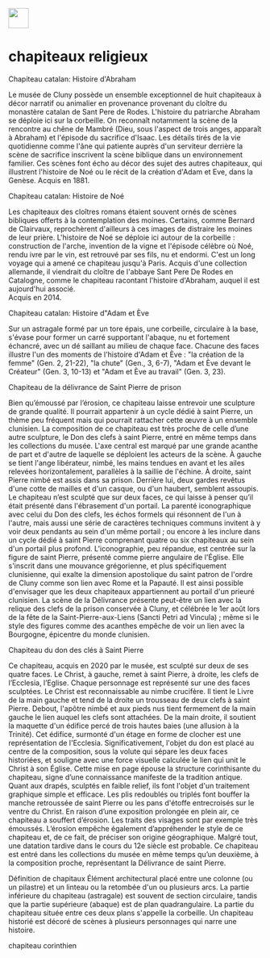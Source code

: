 <a href="https://juncture-digital.org"><img src="https://raw.githubusercontent.com/digitalArtHistory/recits-numeriques/main/images/btn_juncture.svg" style="height:40px"></a>

<param ve-config 
       title="depart" 
       banner="/images/ViennaDioscoridesFolio483vBirds.jpg" 
       layout="vertical">
 
# chapiteaux religieux


Chapiteau catalan: Histoire d'Abraham

Le musée de Cluny possède un ensemble exceptionnel de huit chapiteaux à décor narratif ou animalier en provenance provenant du cloître du monastère catalan de Sant Pere de Rodes. L'histoire du patriarche Abraham se déploie ici sur la corbeille. On reconnaît notamment la scène de la rencontre au chêne de Mambré (Dieu, sous l'aspect de trois anges, apparaît à Abraham) et l'épisode du sacrifice d'Isaac.
Les détails tirés de la vie quotidienne comme l'âne qui patiente auprès d'un serviteur derrière la scène de sacrifice inscrivent la scène biblique dans un environnement familier. Ces scènes font écho au décor des sujet des autres chapiteaux, qui illustrent l'histoire de Noé ou le récit de la création d'Adam et Eve, dans la Genèse.
Acquis en 1881.
<param ve-graphic 
       url="https://www.musee-moyenage.fr/cache/media/oeuvres/chapiteau-catalan-histoire-dabraham/chapiteau-catalan-abraham-1/s,900-516c83.jpg" 
       title="Histoire d'Abraham" />

Chapiteau catalan: Histoire de Noé

Les chapiteaux des cloîtres romans étaient souvent ornés de scènes bibliques offerts à la contemplation des moines. Certains, comme Bernard de Clairvaux, reprochèrent d'ailleurs à ces images de distraire les moines de leur prière.
L'histoire de Noé se déploie ici autour de la corbeille : construction de l'arche, invention de la vigne et l'épisode célèbre où Noé, rendu ivre par le vin, est retrouvé par ses fils, nu et endormi. C'est un long voyage qui a amené ce chapiteau jusqu'à Paris. Acquis d'une collection allemande, il viendrait du cloître de l'abbaye Sant Pere De Rodes en Catalogne, comme le chapiteau racontant l'histoire d'Abraham, auquel il est aujourd'hui associé.  
Acquis en 2014.
<param ve-graphic 
       url="https://www.musee-moyenage.fr/cache/media/oeuvres/chapiteau-catalan-histoire-dabraham/chapiteau-catalan-cl-23900-1/s,900-2dc782.jpg" 
       title="Histoire de Noé" />

Chapiteau catalan: Histoire d"Adam et Ève

Sur un astragale formé par un tore épais, une corbeille, circulaire à la base, s'évase pour former un carré supportant l'abaque, nu et fortement échancré, avec un dé saillant au milieu de chaque face. Chacune des faces illustre l'un des moments de l'histoire d'Adam et Ève : "la création de la femme" (Gen. 2, 21-22), "la chute" (Gen., 3, 6-7), "Adam et Ève devant le Créateur" (Gen. 3, 10-13) et "Adam et Ève au travail" (Gen. 3, 23).
<param ve-graphic 
       url="https://www.musee-moyenage.fr/cache/media/oeuvres/cl_10754_chapiteau_2/s,900-a56dc4.jpg" 
       title="Histoire d'Adam et Ève" />


Chapiteau de la délivrance de Saint Pierre de prison

Bien qu’émoussé par l’érosion, ce chapiteau laisse entrevoir une sculpture de grande qualité. Il pourrait appartenir à un cycle dédié à saint Pierre, un thème peu fréquent mais qui pourrait rattacher cette œuvre à un ensemble clunisien.
La composition de ce chapiteau est très proche de celle d’une autre sculpture, le Don des clefs à saint Pierre, entré en même temps dans les collections du musée.
L'axe central est marqué par une grande acanthe de part et d'autre de laquelle se déploient les acteurs de la scène. À gauche se tient l'ange libérateur, nimbé, les mains tendues en avant et les ailes relevées horizontalement, parallèles à la saillie de l'échine. À droite, saint Pierre nimbé est assis dans sa prison. Derrière lui, deux gardes revêtus d'une cotte de mailles et d'un casque, ou d'un haubert, semblent assoupis.
Le chapiteau n’est sculpté que sur deux faces, ce qui laisse à penser qu’il était présenté dans l'ébrasement d'un portail. La parenté iconographique avec celui du Don des clefs, les échos formels qui résonnent de l'un à l'autre, mais aussi une série de caractères techniques communs invitent à y voir deux pendants au sein d'un même portail ; ou encore à les inclure dans un cycle dédié à saint Pierre comprenant quatre ou six chapiteaux au sein d'un portail plus profond.
L’iconographie, peu répandue, est centrée sur la figure de saint Pierre, présenté comme pierre angulaire de l'Église. Elle s'inscrit dans une mouvance grégorienne, et plus spécifiquement clunisienne, qui exalte la dimension apostolique du saint patron de l'ordre de Cluny comme son lien avec Rome et la Papauté. Il est ainsi possible d'envisager que les deux chapiteaux appartiennent au portail d'un prieuré clunisien.
La scène de la Délivrance présente peut-être un lien avec la relique des clefs de la prison conservée à Cluny, et célébrée le 1er août lors de la fête de la Saint-Pierre-aux-Liens (Sancti Petri ad Vincula) ; même si le style des figures comme des acanthes empêche de voir un lien avec la Bourgogne, épicentre du monde clunisien.
<param ve-graphic 
       url="https://www.musee-moyenage.fr/cache/media/oeuvres/cl-23939-1/s,900-3e34b0.jpg" 
       title="Chapiteau de la délivrance de Saint Pierre de prison" />


Chapiteau du don des clés à Saint Pierre

Ce chapiteau, acquis en 2020 par le musée, est sculpté sur deux de ses quatre faces. Le Christ, à gauche, remet à saint Pierre, à droite, les clefs de l’Ecclesia, l’Eglise.
Chaque personnage est représenté sur une des faces sculptées. Le Christ est reconnaissable au nimbe crucifère. Il tient le Livre de la main gauche et tend de la droite un trousseau de deux clefs à saint Pierre. Debout, l'apôtre nimbé et aux pieds nus tient fermement de la main gauche le lien auquel les clefs sont attachées. De la main droite, il soutient la maquette d'un édifice percé de trois hautes baies (une allusion à la Trinité). Cet édifice, surmonté d'un étage en forme de clocher est une représentation de l'Ecclesia.
Significativement, l'objet du don est placé au centre de la composition, sous la volute qui sépare les deux faces historiées, et souligne avec une force visuelle calculée le lien qui unit le Christ à son Église.
Cette mise en page épouse la structure corinthisante du chapiteau, signe d’une connaissance manifeste de la tradition antique.
Quant aux drapés, sculptés en faible relief, ils font l'objet d'un traitement graphique simple et efficace. Les plis redoublés ou triplés font bouffer la manche retroussée de saint Pierre ou les pans d'étoffe entrecroisés sur le ventre du Christ.
En raison d’une exposition prolongée en plein air, ce chapiteau a souffert d’érosion. Les traits des visages sont par exemple très émoussés. L’érosion empêche également d’appréhender le style de ce chapiteau et, de ce fait, de préciser son origine géographique.
Malgré tout, une datation tardive dans le cours du 12e siècle est probable.
Ce chapiteau est entré dans les collections du musée en même temps qu’un deuxième, à la composition proche, représentant la Délivrance de saint Pierre.
<param ve-graphic 
       url="https://www.musee-moyenage.fr/cache/media/oeuvres/cl-23938/s,315-2259f4.jpg" 
       title="Chapiteau du don des clés à Saint Pierre" />



Définition de chapitaux
Élément architectural placé entre une colonne (ou un pilastre) et un linteau ou la retombée d'un ou plusieurs arcs. La partie inférieure du chapiteau (astragale) est souvent de section circulaire, tandis que la partie supérieure (abaque) est de plan quadrangulaire. La partie du chapiteau située entre ces deux plans s'appelle la corbeille.
Un chapiteau historié est décoré de scènes à plusieurs personnages qui narre une histoire.


chapiteau corinthien
<param ve-image 
    manifest="http://www.shared-canvas.org/ns/context.json" />
      




















